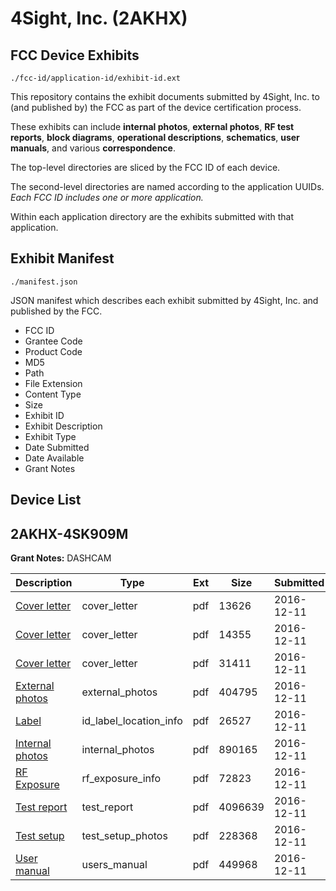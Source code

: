 # 4Sight, Inc. (2AKHX)
## FCC Device Exhibits

```
./fcc-id/application-id/exhibit-id.ext
```

This repository contains the exhibit documents submitted by 4Sight, Inc. to (and published by) the FCC as part of the device certification process.

These exhibits can include **internal photos**, **external photos**, **RF test reports**, **block diagrams**, **operational descriptions**, **schematics**, **user manuals**, and various **correspondence**.

The top-level directories are sliced by the FCC ID of each device.

The second-level directories are named according to the application UUIDs. *Each FCC ID includes one or more application.*

Within each application directory are the exhibits submitted with that application. 

## Exhibit Manifest

```
./manifest.json
```

JSON manifest which describes each exhibit submitted by 4Sight, Inc. and published by the FCC.

- FCC ID
- Grantee Code
- Product Code
- MD5
- Path
- File Extension
- Content Type
- Size
- Exhibit ID
- Exhibit Description
- Exhibit Type
- Date Submitted
- Date Available
- Grant Notes

## Device List
## 2AKHX-4SK909M
**Grant Notes:** DASHCAM

| Description | Type | Ext | Size | Submitted | Available |
| ----------- | ---- | --- | ---- | --------- | --------- |
| [Cover letter](2AKHX-4SK909M/a7b99d3e632e652ce00309db49219104/3224276.pdf) | cover_letter | pdf | 13626 | 2016-12-11 | 2016-12-11 |
| [Cover letter](2AKHX-4SK909M/a7b99d3e632e652ce00309db49219104/3224277.pdf) | cover_letter | pdf | 14355 | 2016-12-11 | 2016-12-11 |
| [Cover letter](2AKHX-4SK909M/a7b99d3e632e652ce00309db49219104/3224278.pdf) | cover_letter | pdf | 31411 | 2016-12-11 | 2016-12-11 |
| [External photos](2AKHX-4SK909M/a7b99d3e632e652ce00309db49219104/3224279.pdf) | external_photos | pdf | 404795 | 2016-12-11 | 2016-12-11 |
| [Label](2AKHX-4SK909M/a7b99d3e632e652ce00309db49219104/3224280.pdf) | id_label_location_info | pdf | 26527 | 2016-12-11 | 2016-12-11 |
| [Internal photos](2AKHX-4SK909M/a7b99d3e632e652ce00309db49219104/3224281.pdf) | internal_photos | pdf | 890165 | 2016-12-11 | 2016-12-11 |
| [RF Exposure](2AKHX-4SK909M/a7b99d3e632e652ce00309db49219104/3224283.pdf) | rf_exposure_info | pdf | 72823 | 2016-12-11 | 2016-12-11 |
| [Test report](2AKHX-4SK909M/a7b99d3e632e652ce00309db49219104/3224285.pdf) | test_report | pdf | 4096639 | 2016-12-11 | 2016-12-11 |
| [Test setup](2AKHX-4SK909M/a7b99d3e632e652ce00309db49219104/3224286.pdf) | test_setup_photos | pdf | 228368 | 2016-12-11 | 2016-12-11 |
| [User manual](2AKHX-4SK909M/a7b99d3e632e652ce00309db49219104/3224287.pdf) | users_manual | pdf | 449968 | 2016-12-11 | 2016-12-11 |
